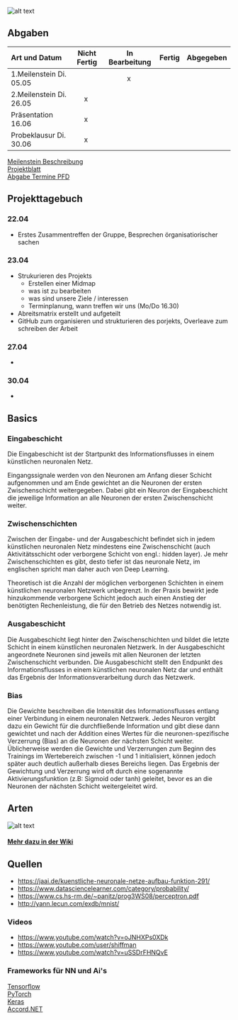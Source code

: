 ![alt text](https://i.ibb.co/SQPgRqt/mathe2NN.png)


## Abgaben

|  Art und Datum | Nicht Fertig | In Bearbeitung | Fertig | Abgegeben |
| :---         |     :---:      |    :---:      |    :---:      |    :---:      |
|1.Meilenstein Di. 05.05 | | x | | |
|2.Meilenstein Di. 26.05 | x | | | |
|Präsentation 16.06 | x | | |  |
|Probeklausur Di. 30.06 | x | | |  |

[Meilenstein Beschreibung](https://ilias.th-koeln.de/goto.php?target=file_1479903_download&client_id=ILIAS_FH_Koeln)  
[Projektblatt](https://ilias.th-koeln.de/goto.php?target=file_1478948_download&client_id=ILIAS_FH_Koeln)  
[Abgabe Termine PFD](https://ilias.th-koeln.de/goto.php?target=file_1496380_download&client_id=ILIAS_FH_Koeln)

## Projekttagebuch 
### 22.04
- Erstes Zusammentreffen der Gruppe, Besprechen örganisatiorischer sachen
### 23.04
- Strukurieren des Projekts
  - Erstellen einer Midmap
  - was ist zu bearbeiten
  - was sind unsere Ziele / interessen
  - Terminplanung, wann treffen wir uns (Mo/Do 16.30)
- Abreitsmatrix erstellt und aufgeteilt
- GitHub zum organisieren und strukturieren des porjekts, Overleave zum schreiben der Arbeit
### 27.04
-
### 30.04
-

## Basics

### Eingabeschicht

Die Eingabeschicht ist der Startpunkt des Informationsflusses in einem künstlichen neuronalen Netz.

Eingangssignale werden von den Neuronen am Anfang dieser Schicht aufgenommen und am Ende gewichtet an die Neuronen der ersten Zwischenschicht weitergegeben. Dabei gibt ein Neuron der Eingabeschicht die jeweilige Information an alle Neuronen der ersten Zwischenschicht weiter.

### Zwischenschichten

Zwischen der Eingabe- und der Ausgabeschicht befindet sich in jedem künstlichen neuronalen Netz mindestens eine Zwischenschicht (auch Aktivitätsschicht oder verborgene Schicht von engl.: hidden layer). Je mehr Zwischenschichten es gibt, desto tiefer ist das neuronale Netz, im englischen spricht man daher auch von Deep Learning.

Theoretisch ist die Anzahl der möglichen verborgenen Schichten in einem künstlichen neuronalen Netzwerk unbegrenzt. In der Praxis bewirkt jede hinzukommende verborgene Schicht jedoch auch einen Anstieg der benötigten Rechenleistung, die für den Betrieb des Netzes notwendig ist.

### Ausgabeschicht

Die Ausgabeschicht liegt hinter den Zwischenschichten und bildet die letzte Schicht in einem künstlichen neuronalen Netzwerk. In der Ausgabeschicht angeordnete Neuronen sind jeweils mit allen Neuronen der letzten Zwischenschicht verbunden. Die Ausgabeschicht stellt den Endpunkt des Informationsflusses in einem künstlichen neuronalen Netz dar und enthält das Ergebnis der Informationsverarbeitung durch das Netzwerk.

### Bias

Die Gewichte beschreiben die Intensität des Informationsflusses entlang einer Verbindung in einem neuronalen Netzwerk. Jedes Neuron vergibt dazu ein Gewicht für die durchfließende Information und gibt diese dann gewichtet und nach der Addition eines Wertes für die neuronen-spezifische Verzerrung (Bias) an die Neuronen der nächsten Schicht weiter. Üblicherweise werden die Gewichte und Verzerrungen zum Beginn des Trainings im Wertebereich zwischen -1 und 1 initialisiert, können jedoch später auch deutlich außerhalb dieses Bereichs liegen. Das Ergebnis der Gewichtung und Verzerrung wird oft durch eine sogenannte Aktivierungsfunktion (z.B: Sigmoid oder tanh) geleitet, bevor es an die Neuronen der nächsten Schicht weitergeleitet wird.

## Arten
![alt text](https://jaai.de/wp-content/uploads/2017/09/neuralnetworks.png)
#### [Mehr dazu in der Wiki](https://github.com/Splashpixx/Mathe2NN/wiki#arten-von-neuronalen-netzen)

## Quellen

- https://jaai.de/kuenstliche-neuronale-netze-aufbau-funktion-291/
- https://www.datasciencelearner.com/category/probability/
- https://www.cs.hs-rm.de/~panitz/prog3WS08/perceptron.pdf
- http://yann.lecun.com/exdb/mnist/

### Videos

- https://www.youtube.com/watch?v=oJNHXPs0XDk
- https://www.youtube.com/user/shiffman
- https://www.youtube.com/watch?v=uSSDrFHNQvE

### Frameworks für NN und Ai's
[Tensorflow](https://www.tensorflow.org)  
[PyTorch](https://pytorch.org)  
[Keras](https://keras.io)   
[Accord.NET](http://accord-framework.net)   
